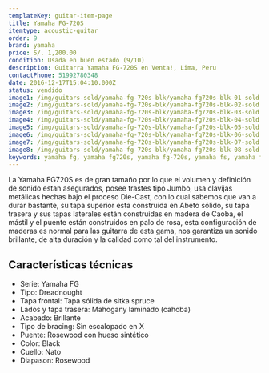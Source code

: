 ```yaml
---
templateKey: guitar-item-page
title: Yamaha FG-720S
itemtype: acoustic-guitar
order: 9
brand: yamaha
price: S/. 1,200.00
condition: Usada en buen estado (9/10)
description: Guitarra Yamaha FG-720S en Venta!, Lima, Peru
contactPhone: 51992780348
date: 2016-12-17T15:04:10.000Z
status: vendido
image1: /img/guitars-sold/yamaha-fg-720s-blk/yamaha-fg720s-blk-01-sold.jpg
image2: /img/guitars-sold/yamaha-fg-720s-blk/yamaha-fg720s-blk-02-sold.jpg
image3: /img/guitars-sold/yamaha-fg-720s-blk/yamaha-fg720s-blk-03-sold.jpg
image4: /img/guitars-sold/yamaha-fg-720s-blk/yamaha-fg720s-blk-04-sold.jpg
image5: /img/guitars-sold/yamaha-fg-720s-blk/yamaha-fg720s-blk-05-sold.jpg
image6: /img/guitars-sold/yamaha-fg-720s-blk/yamaha-fg720s-blk-06-sold.jpg
image7: /img/guitars-sold/yamaha-fg-720s-blk/yamaha-fg720s-blk-07-sold.jpg
image8: /img/guitars-sold/yamaha-fg-720s-blk/yamaha-fg720s-blk-08-sold.jpg
keywords: yamaha fg, yamaha fg720s, yamaha fg-720s, yamaha fs, yamaha fs720s, yamaha fs-720s
---
```


La Yamaha FG720S es de gran tamaño por lo que el volumen y definición de sonido estan asegurados, posee trastes tipo Jumbo, usa clavijas metálicas hechas bajo el proceso Die-Cast, con lo cual sabemos que van a durar bastante, su tapa superior esta construida en Abeto sólido, su tapa trasera y sus tapas laterales están construidas en madera de Caoba, el mástil y el puente están construidos en palo de rosa, esta configuración de maderas es normal para las guitarra de esta gama, nos garantiza un sonido brillante,  de alta duración y la calidad como tal del instrumento.

## Características técnicas

* Serie: Yamaha FG
* Tipo: Dreadnought
* Tapa frontal: Tapa sólida de sitka spruce
* Lados y tapa trasera: Mahogany laminado (cahoba)
* Acabado: Brillante
* Tipo de bracing: Sin escalopado en X
* Puente: Rosewood con hueso sintético
* Color: Black
* Cuello: Nato
* Diapason: Rosewood

